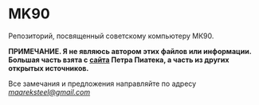 # MK90
Репозиторий, посвященный советскому компьютеру МК90.

**ПРИМЕЧАНИЕ. Я не являюсь автором этих файлов или информации. Большая часть взята с [сайта](http://www.pisi.com.pl/piotr433/) Петра Пиатека, а часть из других открытых источников.**

Все замечания и предложения направляйте по адресу *maareksteel@gmail.com*
